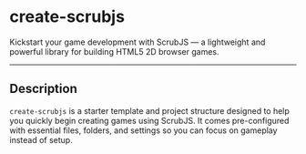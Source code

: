 # create-scrubjs

Kickstart your game development with ScrubJS — a lightweight and powerful library for building HTML5 2D browser games.

---

## Description

`create-scrubjs` is a starter template and project structure designed to help you quickly begin creating games using ScrubJS. It comes pre-configured with essential files, folders, and settings so you can focus on gameplay instead of setup.
